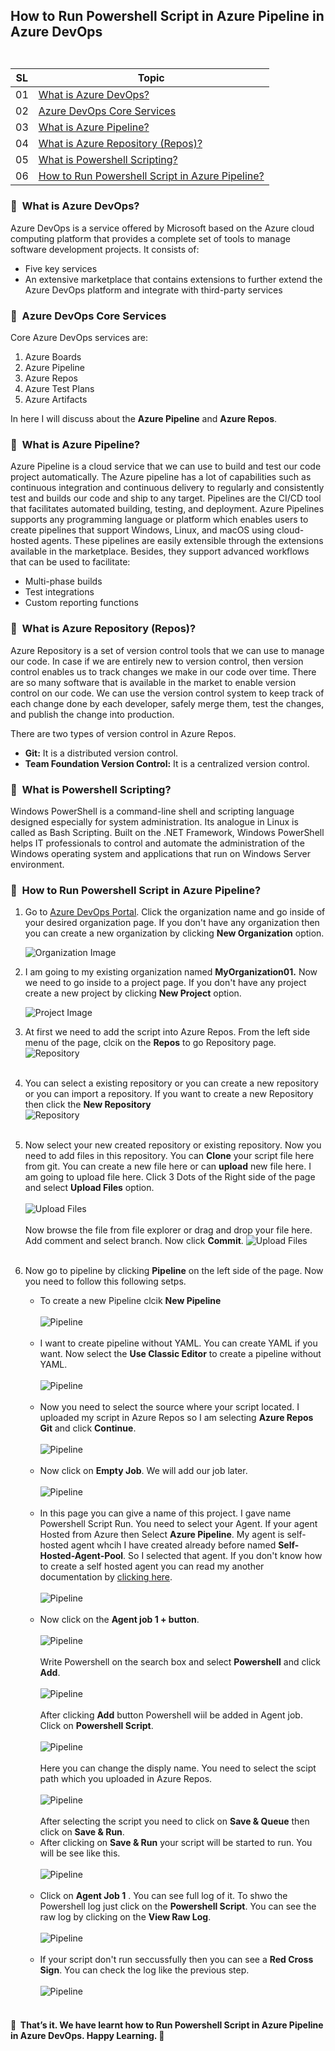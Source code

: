## <p align=left>How to Run Powershell Script in Azure Pipeline in Azure DevOps <br> <br> </p>
| **SL** | **Topic** |
| --- | --- |
| 01 | [What is Azure DevOps?](#01) |
| 02 | [Azure DevOps Core Services](#02) |
| 03 | [What is Azure Pipeline?](#03) |
| 04 | [What is Azure Repository (Repos)?](#04) |
| 05 | [What is Powershell Scripting?](#05) |
| 06 | [How to Run Powershell Script in Azure Pipeline?](#06) |

### <a name="01">:diamond_shape_with_a_dot_inside: &nbsp;What is Azure DevOps?</a>
Azure DevOps is a service offered by Microsoft based on the Azure cloud computing platform that provides a complete set of tools to manage software development projects. It consists of:
- Five key services
- An extensive marketplace that contains extensions to further extend the Azure DevOps platform and integrate with third-party services

### <a name="02">:diamond_shape_with_a_dot_inside: &nbsp;Azure DevOps Core Services</a>
Core Azure DevOps services are:
1. Azure Boards
2. Azure Pipeline
3. Azure Repos
4. Azure Test Plans
5. Azure Artifacts

In here I will discuss about the **Azure Pipeline** and **Azure Repos**.
### <a name="03">:diamond_shape_with_a_dot_inside: &nbsp;What is Azure Pipeline?</a>
Azure Pipeline is a cloud service that we can use to build and test our code project automatically. The Azure pipeline has a lot of capabilities such as continuous integration and continuous delivery to regularly and consistently test and builds our code and ship to any target.
Pipelines are the CI/CD tool that facilitates automated building, testing, and deployment. Azure Pipelines supports any programming language or platform which enables users to create pipelines that support Windows, Linux, and macOS using cloud-hosted agents.
These pipelines are easily extensible through the extensions available in the marketplace. Besides, they support advanced workflows that can be used to facilitate:
- Multi-phase builds
- Test integrations
- Custom reporting functions

### <a name="04">:diamond_shape_with_a_dot_inside: &nbsp;What is Azure Repository (Repos)?</a>
Azure Repository is a set of version control tools that we can use to manage our code. In case if we are entirely new to version control, then version control enables us to track changes we make in our code over time. There are so many software that is available in the market to enable version control on our code. We can use the version control system to keep track of each change done by each developer, safely merge them, test the changes, and publish the change into production.

There are two types of version control in Azure Repos.
- **Git:** It is a distributed version control.
- **Team Foundation Version Control:** It is a centralized version control.

### <a name="05">:diamond_shape_with_a_dot_inside: &nbsp;What is Powershell Scripting?</a>
Windows PowerShell is a command-line shell and scripting language designed especially for system administration. Its analogue in Linux is called as Bash Scripting. Built on the .NET Framework, Windows PowerShell helps IT professionals to control and automate the administration of the Windows operating system and applications that run on Windows Server environment.

### <a name="06">:diamond_shape_with_a_dot_inside: &nbsp;How to Run Powershell Script in Azure Pipeline?</a>
1. Go to [Azure DevOps Portal](https://dev.azure.com/). Click the organization name and go inside of your desired organization page. 
If you don't have any organization then you can create a new organization by clicking **New Organization** option.

   <img src= "https://github.com/Shadikul-Islam/Microsoft-Based-Work/blob/master/Azure%20DevOps-Create%20and%20Configure%20Self%20Hosted%20Agent/Images/Image-1.png" alt="Organization Image">
2. I am going to my existing organization named **MyOrganization01.** Now we need to go inside to a project page. If you don't have any project create a new project by clicking **New Project** option.

   <img src= "https://github.com/Shadikul-Islam/Microsoft-Based-Work/blob/master/Azure%20DevOps-Create%20and%20Configure%20Self%20Hosted%20Agent/Images/Image-2.png" alt="Project Image">
3. At first we need to add the script into Azure Repos. From the left side menu of the page, clcik on the **Repos** to go Repository page. 
   <img src= "https://github.com/Shadikul-Islam/Microsoft-Based-Projects/blob/master/Azure%20DevOps-How%20to%20Run%20Powershell%20Script%20in%20Azure%20Pipeline/Images/Image-4.png" alt="Repository"> <br><br>

4. You can select a existing repository or you can create a new repository or you can import a repository. If you want to create a new Repository then click the **New Repository** <br>
   <img src= "https://github.com/Shadikul-Islam/Microsoft-Based-Projects/blob/master/Azure%20DevOps-How%20to%20Run%20Powershell%20Script%20in%20Azure%20Pipeline/Images/Image-3.png" alt="Repository"> <br><br>
5. Now select your new created repository or existing repository. Now you need to add files in this repository. You can **Clone** your script file here from git. You can create a new file here or can **upload** new file here. I am going to upload file here. Click 3 Dots of the Right side of the page and select **Upload Files** option. <br><br>
   <img src= "https://github.com/Shadikul-Islam/Microsoft-Based-Projects/blob/master/Azure%20DevOps-How%20to%20Run%20Powershell%20Script%20in%20Azure%20Pipeline/Images/Image-1.png" alt="Upload Files"> <br><br>
   Now browse the file from file explorer or drag and drop your file here. Add comment and select branch. Now click **Commit**.
<img src= "https://github.com/Shadikul-Islam/Microsoft-Based-Projects/blob/master/Azure%20DevOps-How%20to%20Run%20Powershell%20Script%20in%20Azure%20Pipeline/Images/Image-2.png" alt="Upload Files"> <br><br>
6. Now go to pipeline by clicking **Pipeline** on the left side of the page. Now you need to follow this following setps.
   - To create a new Pipeline clcik **New Pipeline** <br> <br>
     <img src= "https://github.com/Shadikul-Islam/Microsoft-Based-Projects/blob/master/Azure%20DevOps-How%20to%20Run%20Powershell%20Script%20in%20Azure%20Pipeline/Images/Image-5.png" alt="Pipeline"> <br><br>
   - I want to create pipeline without YAML. You can create YAML if you want. Now select the **Use Classic Editor** to create a pipeline without YAML. <br> <br>
     <img src= "https://github.com/Shadikul-Islam/Microsoft-Based-Projects/blob/master/Azure%20DevOps-How%20to%20Run%20Powershell%20Script%20in%20Azure%20Pipeline/Images/Image-6.png" alt="Pipeline"> <br><br>
   - Now you need to select the source where your script located. I uploaded my script in Azure Repos so I am selecting **Azure Repos Git** and click **Continue**. <br> <br>
     <img src= "https://github.com/Shadikul-Islam/Microsoft-Based-Projects/blob/master/Azure%20DevOps-How%20to%20Run%20Powershell%20Script%20in%20Azure%20Pipeline/Images/Image-7.png" alt="Pipeline"> <br><br>
   - Now click on **Empty Job**. We will add our job later. <br> <br>
     <img src= "https://github.com/Shadikul-Islam/Microsoft-Based-Projects/blob/master/Azure%20DevOps-How%20to%20Run%20Powershell%20Script%20in%20Azure%20Pipeline/Images/Image-8.png" alt="Pipeline"> <br><br>
   - In this page you can give a name of this project. I gave name Powershell Script Run. You need to select your Agent. If your agent Hosted from Azure then Select **Azure Pipeline**. My agent is self-hosted agent whcih I have created already before named **Self-Hosted-Agent-Pool**. So I selected that agent. If you don't know how to create a self hosted agent you can read my another documentation by [clicking here](https://github.com/Shadikul-Islam/Microsoft-Based-Projects/blob/master/Azure%20DevOps-Create%20and%20Configure%20Self%20Hosted%20Agent/DOCUMENTATION.MD).<br> <br>
     <img src= "https://github.com/Shadikul-Islam/Microsoft-Based-Projects/blob/master/Azure%20DevOps-How%20to%20Run%20Powershell%20Script%20in%20Azure%20Pipeline/Images/Image-9.png" alt="Pipeline"> <br><br>
   - Now click on the **Agent job 1 + button**. <br> <br>
     <img src= "https://github.com/Shadikul-Islam/Microsoft-Based-Projects/blob/master/Azure%20DevOps-How%20to%20Run%20Powershell%20Script%20in%20Azure%20Pipeline/Images/Image-10.png" alt="Pipeline"> <br><br>
     Write Powershell on the search box and select **Powershell** and click **Add**. <br> <br>
     <img src= "https://github.com/Shadikul-Islam/Microsoft-Based-Projects/blob/master/Azure%20DevOps-How%20to%20Run%20Powershell%20Script%20in%20Azure%20Pipeline/Images/Image-11.png" alt="Pipeline"> <br><br>
     After clicking **Add** button Powershell wiil be added in Agent job. Click on **Powershell Script**. <br> <br>
     <img src= "https://github.com/Shadikul-Islam/Microsoft-Based-Projects/blob/master/Azure%20DevOps-How%20to%20Run%20Powershell%20Script%20in%20Azure%20Pipeline/Images/Image-12.png" alt="Pipeline"> <br><br>
     Here you can change the disply name. You need to select the scipt path which you uploaded in Azure Repos. <br> <br>
     <img src= "https://github.com/Shadikul-Islam/Microsoft-Based-Projects/blob/master/Azure%20DevOps-How%20to%20Run%20Powershell%20Script%20in%20Azure%20Pipeline/Images/Image-13.png" alt="Pipeline"> <br><br>
     After selecting the script you need to click on **Save & Queue** then click on **Save & Run**.
   - After clicking on **Save & Run** your script will be started to run. You will be see like this. <br> <br> 
     <img src= "https://github.com/Shadikul-Islam/Microsoft-Based-Projects/blob/master/Azure%20DevOps-How%20to%20Run%20Powershell%20Script%20in%20Azure%20Pipeline/Images/Image-14.png" alt="Pipeline"> <br><br>
   - Click on **Agent Job 1** . You can see full log of it. To shwo the Powershell log just click on the **Powershell Script**. You can see the raw log by clicking on the **View Raw Log**. <br> <br>
     <img src= "https://github.com/Shadikul-Islam/Microsoft-Based-Projects/blob/master/Azure%20DevOps-How%20to%20Run%20Powershell%20Script%20in%20Azure%20Pipeline/Images/Image-15.png" alt="Pipeline"> <br><br>
   - If your script don't run seccussfully then you can see a **Red Cross Sign**. You can check the log like the previous step. <br> <br>
     <img src= "https://github.com/Shadikul-Islam/Microsoft-Based-Projects/blob/master/Azure%20DevOps-How%20to%20Run%20Powershell%20Script%20in%20Azure%20Pipeline/Images/Image-16.png" alt="Pipeline"> <br><br>
     
#### :diamond_shape_with_a_dot_inside: &nbsp;That’s it. We have learnt how to Run Powershell Script in Azure Pipeline in Azure DevOps. Happy Learning.  :diamond_shape_with_a_dot_inside: &nbsp;
